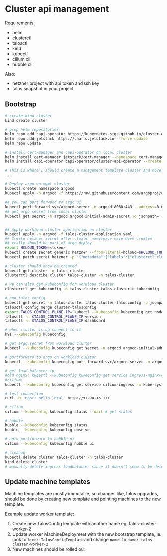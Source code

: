 # Cluster api management

Requirements:
 - helm
 - clusterctl
 - talosctl
 - kind
 - kubectl
 - cilium cli
 - hubble cli
 
Also:
 - hetzner project with api token and ssh key
 - talos snapshot in your project


## Bootstrap

```bash
# create kind cluster
kind create cluster

# prep helm repositories
helm repo add capi-operator https://kubernetes-sigs.github.io/cluster-api-operator
helm repo add jetstack https://charts.jetstack.io --force-update
helm repo update

# install cert-manager and capi-operator on local cluster
helm install cert-manager jetstack/cert-manager --namespace cert-manager --create-namespace --set installCRDs=true
helm install capi-operator capi-operator/cluster-api-operator --create-namespace -n capi-operator-system -f capi-values.yaml --wait --timeout 90s

# This is where I should create a management template cluster and move mgmt cluster to that
...

# Deploy argo on mgmt cluster
kubectl create namespace argocd
kubectl apply -n argocd -f https://raw.githubusercontent.com/argoproj/argo-cd/stable/manifests/install.yaml

## you can port forward to argo ui
kubectl port-forward svc/argocd-server -n argocd 8080:443 --address=0.0.0.0
## get argo secret from local cluster
kubectl get secret -n argocd argocd-initial-admin-secret -o jsonpath='{.data.password}' | base64 -d


## Apply workload cluster application on cluster
kubectl apply -n argocd -f talos-cluster-application.yaml
## Create hetzner secret after cluster namespace have been created
## really should be part of argo deploy
export HCLOUD_TOKEN=<token>
kubectl create secret generic hetzner --from-literal=hcloud=$HCLOUD_TOKEN -n talos-cluster
kubectl patch secret hetzner -p '{"metadata":{"labels":{"clusterctl.cluster.x-k8s.io/move":""}}}' -n talos-cluster

# cluster should know be created
kubectl get cluster -n talos-cluster
clusterctl describe cluster talos-cluster -n talos-cluster

# we can also get kubeconfig for workload cluster
clusterctl get kubeconfig -n talos-cluster talos-cluster > kubeconfig

# and talos config
kubectl get secret -n talos-cluster talos-cluster-talosconfig -o jsonpath='{.data.talosconfig}' | base64 -d > cluster-talosconfig
talosctl config merge cluster-talosconfig
export TALOS_CONTROL_PLANE_IP=`kubectl --kubeconfig kubeconfig get nodes -o wide | grep control-plane | awk -F' ' '{print $6}'`
talosctl -n $TALOS_CONTROL_PLANE_IP version
talosctl -n $TALOS_CONTROL_PLANE_IP dashboard

# when cluster is up connect to it
k9s --kubeconfig kubeconfig

# get argo secret from workload cluster
kubectl --kubeconfig kubeconfig get secret -n argocd argocd-initial-admin-secret -o jsonpath='{.data.password}' | base64 -d

# portforward to argo on workload cluster
kubectl --kubeconfig kubeconfig port-forward svc/argocd-server -n argocd 8081:443 --address=0.0.0.0

# get load balancer ip
#old nginx: kubectl --kubeconfig kubeconfig get service ingress-nginx-controller -n ingress-nginx -o jsonpath='{.status.loadBalancer.ingress[0].ip}'
#cilium: 
kubectl --kubeconfig kubeconfig get service cilium-ingress -n kube-system -o jsonpath='{.status.loadBalancer.ingress[0].ip}'

# test connection
curl -H 'Host: hello.local' http://91.98.13.171

# cilium
cilium --kubeconfig kubeconfig status --wait # get status

# hubble
hubble --kubeconfig kubeconfig status
hubble --kubeconfig kubeconfig observe

# auto portforward to hubble ui
cilium --kubeconfig kubeconfig hubble ui

# cleanup
kubectl delete cluster talos-cluster -n talos-cluster
kind delete cluster
# manually delete ingress loadbalancer since it doesn't seem to be deleted
``` 

## Update machine templates

Machine templates are mostly immutable, so changes like, talos upgrades, should be done by creating new template and pointing machines to the new template.

Example update worker template:

1. Create new TalosConfigTemplate with another name eg. talos-cluster-worker-2
2. Update worker MachineDeployment with the new bootstrap template, ie. look to `kind: TalosConfigTemplate` and change `name:` to `name: talos-cluster-worker-2`
3. New machines should be rolled out
